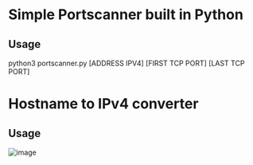 <h1>Simple Portscanner built in Python</h1>

<h2>Usage</h2>

python3 portscanner.py [ADDRESS IPV4] [FIRST TCP PORT] [LAST TCP PORT]

<h1>Hostname to IPv4 converter</h1>

<h2>Usage</h2>

![image](https://github.com/arthur-albuquerque1/pythonprojects/assets/80676157/f39210da-aa34-4f33-8600-3f8b28901a07)

